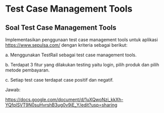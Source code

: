 # Test Case Management Tools

## Soal Test Case Management Tools

Implementasikan penggunaan test case management tools untuk aplikasi https://www.sepulsa.com/ dengan kriteria sebagai berikut: 
  
  a. Menggunakan TestRail sebagai test case management tools.
  
  b. Terdapat 3 fitur yang dilakukan testing yaitu login, pilih produk dan pilih metode pembayaran.
  
  c. Setiap test case terdapat case positif dan negatif.

Jawab:

https://docs.google.com/document/d/1uXQwoNzi_kkXh-YQfplSVT9N0suHvrshB3ug0v9iE_Y/edit?usp=sharing